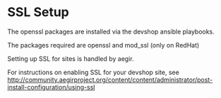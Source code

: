 SSL Setup
=========

The openssl packages are installed via the devshop ansible playbooks.

The packages required are openssl and mod_ssl (only on RedHat)

Setting up SSL for sites is handled by aegir.

For instructions on enabling SSL for your devshop site, see http://community.aegirproject.org/content/content/administrator/post-install-configuration/using-ssl
